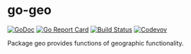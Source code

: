go-geo
======

[![GoDoc](https://godoc.org/github.com/weathersource/go-geo?status.svg)](https://godoc.org/github.com/weathersource/go-geo)
[![Go Report Card](https://goreportcard.com/badge/github.com/weathersource/go-geo)](https://goreportcard.com/report/github.com/weathersource/go-geo)
[![Build Status](https://travis-ci.org/weathersource/go-geo.svg)](https://travis-ci.org/weathersource/go-geo)
[![Codevov](https://codecov.io/gh/weathersource/go-geo/branch/master/graphs/badge.svg)](https://codecov.io/gh/weathersource/go-geo)

Package geo provides functions of geographic functionality.


